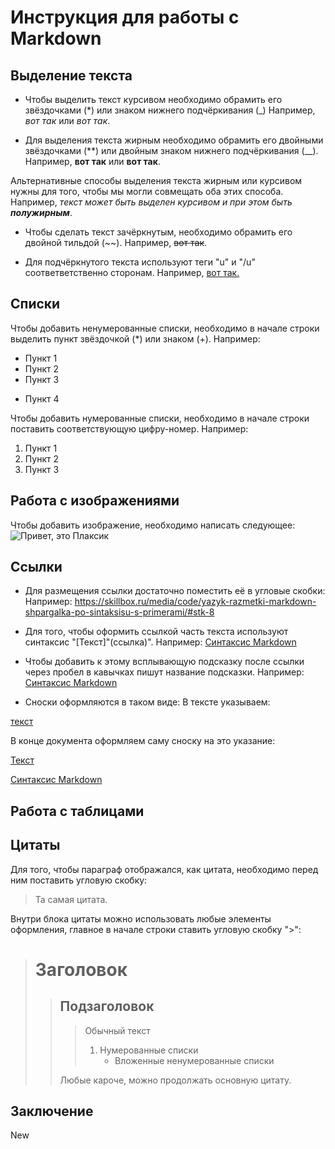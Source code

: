 # Инструкция для работы с Markdown

## Выделение текста

* Чтобы выделить текст курсивом необходимо обрамить его звёздочками (*) или знаком нижнего подчёркивания (_) Например, *вот так* или _вот так_.

* Для выделения текста жирным необходимо обрамить его двойными звёздочками (**) или двойным знаком нижнего подчёркивания (__). Например, **вот так** или __вот так__.

Альтернативные способы выделения текста жирным или курсивом нужны для того, чтобы мы могли совмещать оба этих способа. Например, _текст может быть выделен курсивом и при этом быть **полужирным**_.

* Чтобы сделать текст зачёркнутым, необходимо обрамить его двойной тильдой (~~). Например, ~~вот так~~.

* Для подчёркнутого текста используют теги "u" и "/u" соответветственно сторонам. Например, <u>вот так.</u>

## Списки

Чтобы добавить ненумерованные списки, необходимо в начале строки выделить пункт звёздочкой (*) или знаком (+). Например: 

* Пункт 1
* Пункт 2
* Пункт 3
+ Пункт 4

Чтобы добавить нумерованные списки, необходимо в начале строки поставить соответствующую цифру-номер. Например: 

1. Пункт 1
2. Пункт 2
3. Пункт 3

## Работа с изображениями

Чтобы добавить изображение, необходимо написать следующее:
![Привет, это Плаксик](Ms.jpg)

## Ссылки

* Для размещения ссылки достаточно поместить её в угловые скобки:
Например: <https://skillbox.ru/media/code/yazyk-razmetki-markdown-shpargalka-po-sintaksisu-s-primerami/#stk-8>

* Для того, чтобы оформить ссылкой часть текста используют синтаксис "[Текст]"(ссылка)".
Например: [Синтаксис Markdown](https://skillbox.ru/media/code/yazyk-razmetki-markdown-shpargalka-po-sintaksisu-s-primerami/#stk-8)

* Чтобы добавить к этому всплывающую подсказку после ссылки через пробел в кавычках пишут название подсказки.
Например: [Синтаксис Markdown](https://skillbox.ru/media/code/yazyk-razmetki-markdown-shpargalka-po-sintaksisu-s-primerami/#stk-8 "Подсказка") 

* Сноски оформляются в таком виде: 
В тексте указываем:

[текст][имя сноски] 

В конце документа оформляем саму сноску на это указание:

 [имя сноски]:[ссылка]

[Текст][Код]

[Код]:[https://skillbox.ru/media/code/yazyk-razmetki-markdown-shpargalka-po-sintaksisu-s-primerami/#stk-8]

[Синтаксис Markdown][1]

[1]:[https://skillbox.ru/media/code/yazyk-razmetki-markdown-shpargalka-po-sintaksisu-s-primerami/#stk-8]


## Работа с таблицами

## Цитаты

Для того, чтобы параграф отображался, как цитата, необходимо перед ним поставить угловую скобку: 

>Та самая цитата.

Внутри блока цитаты можно использовать любые элементы оформления, главное в начале строки ставить угловую скобку ">":

> # Заголовок
>> ## Подзаголовок
>>> Обычный текст
>>> 1. Нумерованные списки
>>>     * Вложенные ненумерованные списки
>>
>>Любые кароче, можно продолжать основную цитату.


## Заключение

New